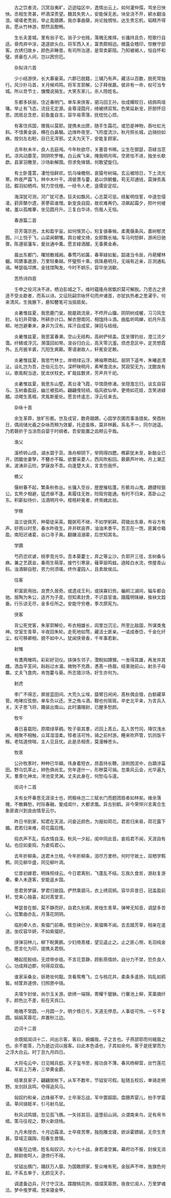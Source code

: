 <!-- { "loadSidebar": true } -->
　　古之饮者流，沉冥自夷旷。迈迹隘区中，逸情出云上。如何灌仲孺，骂坐日怏怏。丞相生贵甚，杯酒深责望。魏其失势人，安能保无恙。块垒浇不开，颍水翻浊浪。嗟嗟老秃翁，举止竟踉蹡。我亦事曲蘖，尚论独惆怅。达生贵忘机，韬精齐得丧。愿从竹林游，颓然且酣畅。

　　生长夫差城，里有翁子宅。翁子少也贱，落魄无推择。长镵持且负，短歌行自适。骨肉弃中涂，遑遑欲头白。将军西入关，富贵颇相迫。微露会稽印，惊散守邸客。衣绣归故乡，颜色非畴昔。有司所治道，是常卖薪陌。乃知被褐人，恒自怀和璧。贤豪在人间，岂以困穷厄。

　　杂拟诗六首

　　少小结游侠，长大慕豪英。六郡已脱籍，三辅乃有声。藏活以百数，脱死常独行。风沙扑马首，关月候鸡鸣。将军言郭解，公子拜侯嬴。彼非有一命，权可当专城。所以竒节士，慷慨说捐生。大笑东家儿，杀人隠姓名。

　　东都多妖丽，住近春明门。单车来侠客，驷马回王孙。妆成耀皎日，结佩鸣瑶璠。举止有飞态，流目无定源。金尊浸圆月，绮被绣双鸳。色笑延新宠，肝胆怀旧恩。团扇总含悲，前鱼羞自言。容华易零落，抚枕忧心烦。

　　有客住呉国，赠我以莫耶。提携未出匣，随手生霜花。或恐是神物，吞吐虹光斜。不惜黄金装，横在白鼻騧。边烽昨夜至，飞符度流沙。秋月照长城，边骑纷如麻。按剑左右盼，目已无浑邪。丈夫为天下，安能复顾家。

　　去年秋未半，良人去庭闱。今年秋欲尽，关塞音书稀。尘生在御瑟，苔緑当窓机。凉风动蘼芜，阴阴吹罗帷。白云疾飞来，掩我明月晖。空房怯不进，独坐长欷歔。县家羽檄至，沙场新解围。但求免锋镝，何敢望旋归。

　　有士卧蓬蒿，凄怆恒鲜欢。饥乌噪檐侧，哀猿号树端。玄云被旭日，下土流光寒。昨夜严霜飞，林中木叶干。凋彼萧与藿，曷以供朝餐。苟无邓通钱，莫弹贡禹冠。鍜羽如栖鸡，努力空伐檀。一经令人老，竖儒安足叹。

　　海深犹可测，河广犹可慿。狂夫如飘风，心志莫可惩。结髪明信誓，中道忽侵凌。葑菲槩尔遗，荼蓼茹谁憎。新宠良自固，故欢难再仍。凉飙起霜夕，陨叶何棱棱。羞以孤帷搴，坐见圆月升。三复白华诗，伤哉人无恒。

　　春游篇二首

　　芬芳蔼京邑，太和盈宇宙。如何惬赏心，矧复値春候。柔荑偃条风，嘉树郁灵囿。川上悦于飞，山梁闻朝雊。舆台被文绮，女郎飘长袖。车马何怒鲜，游闲日驰骤。陈遵驱藩车，爰丝通中冓。愿言緑酒醑，无事黄金寿。

　　晨出东都门，曙旭散城阙。春莺巧如簧，春草緑如髪。韶歳当令辰，丹葩耀林樾。鸣镳事遨游，万里轻秦越。怀璧照十乘，佩珠悬明月。无端有近亲，叵测通私谒。琴瑟临邛携，金钱馆陶发。今时不娯乐，容华坐消歇。

　　苦热诗四首

　　壬申之役河决不进，栖泊彭城之下。维时藴隆舟居甑炽莫可解脱。乃思古之贤逹不受炎歊者，而系以诗。又征阮嗣宗咏怀句而弁诸首，亦犹执热者之思濯乎。何来清风，生我腋下，悬知簪笔可当摇扇矣。

　　炎暑惟兹夏，我思鹿门叟。脱屣疏流泉，不栉开山牖。阴阴树成幄，习习风生肘。与妇并荷锄，所耕亦计口。解衣憩南冈，相馌持斗酒。曲肱听鸣蝉，初月升高柳。地岂避秦来，身非为汉有。挥汗自成浆，弹冠与结绶。

　　炎暑惟兹夏，我思富春濑。空山无结构，高树俨倾盖。匡坐理钓丝，澄江流夕霭。纤鳞或浮沉，漪藻回如带。浚谷归白云，高天零沆瀣。烦虑息区中，定灵想霞外。五月披羊裘，亢阳生爽籁。寄语谢故人，轩冕安足赖。

　　炎暑惟兹夏，我思竹林士。岸帻绿云浮，拂袖寒商起。层阴下遥岑，朱曦逝清沚。设礼岂为吾，迕俗元忘尔。深杯映明月，素琴澹流水。冥寂契无为，沈酣良有以。歌鳯睨当途，犹龙伏柱史。旷哉兹数贤，芳声共千祀。

　　炎暑惟兹夏，我思东山墅。髙台凌飞霞，华馆荫修渚。坐隠澹忘归，谈玄自容与。玉树垂盈庭，幽兰被孤屿。翩翩曵轻绡，临风欲仙举。更倚如花妓，含笑进緑醑。凉飔生髙梧，灵鳯斯爰处。愿言终逺志，浮云任来去。

　　杂咏十首

　　余生革莽，放旷形骸。世及戎官，数奇踉蹡。心固学农圃而事渔猎矣。癸酉秋日，偶阅储光羲之杂咏而稍为效颦，托迹虽殊，莫非林薮。系名不一，同尔逍遥。乃若磬折于当涂而自婴于时纲者。吾安能置之齿颊云乎哉。

　　渔父

　　溪桥转山径，湖水碧于苔。渔舟柳阴下，举网得四腮。樵薪犹未至，新醅业已开。团圞坐妻孥，不簪亦不鞵。欲要采菱人，西风吹船回。蔌蔌芦叶响，月上潮正来。波涛非云险，梦寐良不乖。向逢楚大夫，言言伤我怀。

　　樵父

　　偃树春不起，繁条秋弥丛。长镵入空谷，歴歴摧枯蓬。形骸肖山鬼，趫捷轻狙公。玄熊夕相避，猛虎昼不逢。素履往无咎，险阻穷能通。有时不归来，髙卧山之东。积薪拟待价，沽酒明月中。桎梏轩冕者，终焉媿此翁。

　　学稼

　　滋兰徒佩芳，种菊徒采英。饘粥苟不继，不如学躬耕。荷锄出东皋，布谷方有声。好雨以时至，春水昨夜生。井井畎亩界，油油禾黍平。吾志在一饱，匪冀仓箱盈。南阳迟诸葛，谷口寻子眞。翻嫌沮溺辈，后世知其名。

　　学圃

　　芍药恣欢谑，桃李竞光华。吾本葵藿士，弃之等尘沙。负郭开三径，言树桑与麻。兼之艺蔬韭，春雨生萌芽。接竹引寒泉，薙草驱鸣蛙。遶畦白水流，傍屋青山斜。浊酒聊自慰，劳力何须嗟。终作灌园人，且卖故侯瓜。

　　估客

　　积富匪用拙，良贾久居奇。或遗戎王利，或挟寡妇赀。艑舸江湖间，辎车都会驰。居陶为朱公，适齐为子皮。但知素封贵，不识县官谁。蹑履明珠縁，揄袂文縠垂。行乐谅无尽，金多任所之。安能守穷巷，季次原宪为。

　　侠客

　　背公死党客，朱家郭解伦。布衣相雄长，闾里岂沉沦。所至比敌国，所谋类鬼神。空室生青草，半夜回朱轮。走死地如骛，藏活士匪亲。一诺成泰岱，千金化纤尘。权可移卿相，貌不如中人。犹闻侠骨香，千年事若新。

　　射雉

　　有鷕两雉鸣，彩彩好羽仪。挟弹东邻子，濳睨如蹲狸。一发得其雄，再发并其雌。洒血平芜间，赳赳过水湄。微物不充鼎，慿髙一扬眉。结束驰前山，射杀子母麋。丈夫飞食肉，肯饱藿与葵。所志猎沙场，好生亦何为。

　　射虎

　　李广不得志，屏居蓝田间。大荒久尘埃，猿臂日闲闲，髙秋偶会猎，白额藏草菅。咆哮应弦倒，单车负以还。烹之侑斗酒，鞹也何斑斑。卒史北平来，为言兵入关。天子思飞将，趣装出南山。此时灞陵尉，已醒多愁颜。

　　牧牛

　　春日喜载阳，原隰绿草稠。牧子驱其羣，迟回上髙丘。乱入苦竹冈，降饮浅水洲。相聚不相触，众耳湿湿柔。犉者洁可怜，骑之前村游。睡来吹芦管，饥则饭干糇。老牯道傍喘，主人见且忧。此是丞相责，莫漫棰苍头。

　　牧豕

　　公孙牧豕时，种种已华顚。伟身着短衣，昂首持长鞭。涂附困泥中，白蹢渉菑田。野乌饥萃止，辨色俱尚玄。穷年逐什一，形秽莫可捐。忽乘风云会，光华遍九天。羣豕化神龙，洿池变灵渊。丈夫此身在，何愁屯与邅。

　　闺词十二首

　　夫有女怀春思无涯涘士也，罔极咏岂二三赋长门而题团扇者如林矣。维余落魄，不散羇愁，时际春融，爰成闺什。大都求凰。异古别鹤。非今荣悴兴言离合生象匪直兴到良由情至云尔。

　　昨日书到家，知君在天涯。问妾近颜色，为报如荷花。君若归来易，荷花露下媚。君若归来难，荷花霜后残。

　　捣衣声不乱，捣衣情自深。秋风一夕起，闺中同此音。妾捣君不闻，天涯自有砧。也应如妾捣，为妾捣君心。

　　去年折柳条，送君木兰桡。今年折柳条，泪尽万里桥。何时守故土，双栖学鹪鹩。同见柳华盛，同见柳叶凋。

　　忆昔初嫁君，明珠照绿云。今日君离别，飞蓬乱不结。忘我久食贫，游赵复游秦。秦人未逐客，安能返乡国。

　　思君劳梦寐，梦君归故园。俨然乘驷马，衣上绣双鹓。容华异昔日，冠盖盈前轩。觉来心独喜，起对髙堂言。

　　琴瑟昔在御，莫不静而好。自君久别离，房栊生青草。弹琴无知音，调瑟多苦心。弦繁曲亦乱，月落花阴阴。

　　临别牵人衣，紫骝门前嘶。倐忽袂已分，紫骝嘶不闻。去去踏芳草，相亲在逺道。坐叹容华妍，不如紫骝好。

　　挟弹羽林儿，柳下睨黄鹂。少妇倚髙楼，望见遥止之。止之匪心恻，毛羽纯金色。愿言化为印，提携夫君侧。

　　睡起揽鲛绡，无烦带歩揺。不言花意静，顾影燕情娇。自分力不禁，恐负良人心。功成拜边郡，何得双双临。

　　谁家采桑女，妖艳妆何靓。贪看鸳鸯飞，立与桃花并。柔条多逺扬，钩乱如鸦鬓。倾筐弃道傍，归照匣中镜。

　　夫壻乍封侯，尚尔玉关游。欲绣一端锦，寄耀千貔貅。行褰池上柳，芙蕖摘纤手。颜色比不差，衔在天呉口。

　　皓魄不常圆，一月圆一夕。明夕倐已亏，天道无停息。人事徒可怜。一亏不复圆。娟娟芙蓉花，弃置秋江边。

　　边词十二首

　　余既赋闺词十二，间出示客，客曰，婉媚哉，子之言也。子燕颔耶而何蛾眉之也。余不能答，乃为是边词以报客。曰此本色语也，子其如余何。客于是抚掌而为之浮大白云。时丁丑九月四日。

　　大将屯云中，日见贼兵郄。天子玺书至，报功良不薄。春风杨柳营，丝竹莲花幕。军前上万寿，三举黄金爵。

　　结束良家子，翩翩居帐下。从军不数年，节钺安可假。耻随五校后，单骑走朔野。龙剑跃且鸣，夺得追风马。

　　匈奴约和亲，边烽昼不举。士卒渐忘战，军中罢超距。盘跚弄婴儿，拍手学蛮语。草间骑羝羊，引弓射鸟鼠。

　　秋风试鸣镝，忽见孤飞鴈。一矢铩其羽，遥堕前山涧。众谓南来鸟，足有帛书绾。策马往视之，野火新烧栈。

　　九月未授衣，十月边霜凛。士卒夜苦寒，独抱雕戈寝，欲诉霍嫖姚，无奈生贵甚。穿域正蹋踘，阳春生兽锦。

　　结髪在边境，姓名匈奴识。大小七十战，身若凌空翼。幕府功不报，封侯无消息。醉尉夜呵人，道傍行不得。

　　仗钺出鴈门，踊跃万人靡。为国敢顾家，誓众唯有死。金鼔声不哗，旌旗色何起。不系五单于，无颜见天子。

　　调遣备边兵，尺寸守汉法。蹀躞桃花驹，熠熠芙蓉匣。夜夜忆闺人，万里梦魂洽。梦中曵罗襦，觉来寝金甲。

